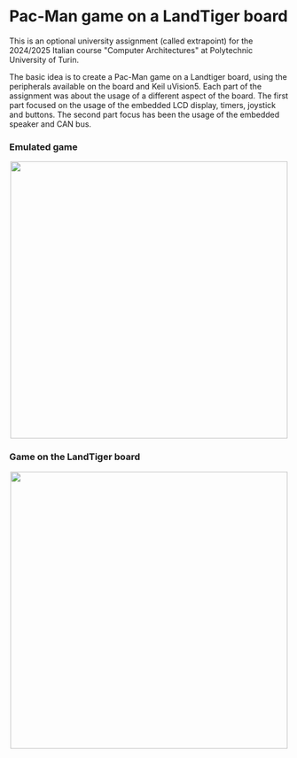 # Pac-Man game on a LandTiger board

This is an optional university assignment (called extrapoint) for the 2024/2025 Italian course "Computer Architectures" at Polytechnic University of Turin.

The basic idea is to create a Pac-Man game on a Landtiger board, using the peripherals available on the board and Keil uVision5. 
Each part of the assignment was about the usage of a different aspect of the board. The first part focused on the usage of the embedded LCD display, timers, joystick and buttons. 
The second part focus has been the usage of the embedded speaker and CAN bus.

### Emulated game

<p align="center">
  <img width=500px src="https://github.com/MartinaPlumari/Pac-Man-LandTiger/blob/master/final-result-emu.gif" />
</p>

### Game on the LandTiger board

<p align="center">
  <img width=500px src="https://github.com/MartinaPlumari/Pac-Man-LandTiger/blob/master/game-on-board.gif" />
</p>
